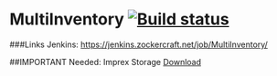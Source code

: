 # MultiInventory [![Build status](https://jenkins.zockercraft.net/buildStatus/icon?job=MultiInventory)](https://jenkins.zockercraft.net/job/MultiInventory/)

###Links
Jenkins: https://jenkins.zockercraft.net/job/MultiInventory/

##IMPORTANT
Needed: Imprex Storage [Download](https://github.com/ImprexLabs/imprex-storage)